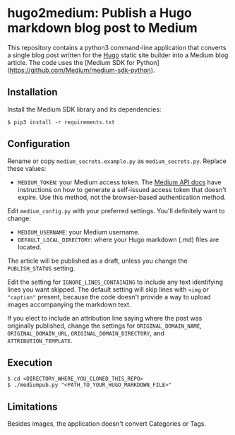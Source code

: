 # hugo2medium: Publish a Hugo markdown blog post to Medium

This repository contains a python3 command-line application that converts
a single blog post written for the [Hugo](https://gohugo.io/) static site
builder into a Medium blog article.  The code uses the [Medium SDK for Python]
(https://github.com/Medium/medium-sdk-python).

## Installation

Install the Medium SDK library and its dependencies:

    $ pip3 install -r requirements.txt

## Configuration

Rename or copy `medium_secrets.example.py` as `medium_secrets.py`.
Replace these values:

* `MEDIUM_TOKEN`: your Medium access token.  The
[Medium API docs](https://github.com/Medium/medium-api-docs#22-self-issued-access-tokens)
have instructions on how to generate a self-issued access token
that doesn't expire.  Use this method, not the browser-based authentication
method.

Edit `medium_config.py` with your preferred settings.  You'll definitely
want to change:

* `MEDIUM_USERNAME`: your Medium username.
* `DEFAULT_LOCAL_DIRECTORY`: where your Hugo markdown (.md) files are located.

The article will be published as a draft, unless you change the
`PUBLISH_STATUS` setting.

Edit the setting for `IGNORE_LINES_CONTAINING` to include any text
identifying lines you want skipped.  The default setting will skip lines
with `<img` or `"caption"` present, because the code doesn't provide a way
to upload images accompanying the markdown text.

If you elect to include an attribution line saying where the post was
originally published, change the settings for `ORIGINAL_DOMAIN_NAME`,
`ORIGINAL_DOMAIN_URL`, `ORIGINAL_DOMAIN_DIRECTORY`, and
`ATTRIBUTION_TEMPLATE`.

## Execution

    $ cd <DIRECTORY_WHERE_YOU_CLONED_THIS_REPO>
    $ ./mediumpub.py "<PATH_TO_YOUR_HUGO_MARKDOWN_FILE>"

## Limitations

Besides images, the application doesn't convert Categories or Tags.
